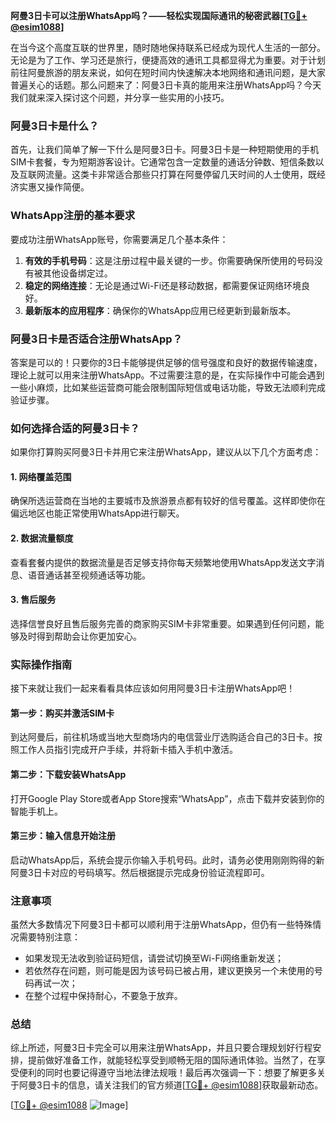 **阿曼3日卡可以注册WhatsApp吗？——轻松实现国际通讯的秘密武器[[TG💪+ @esim1088](https://t.me/s/esim1088)]**

在当今这个高度互联的世界里，随时随地保持联系已经成为现代人生活的一部分。无论是为了工作、学习还是旅行，便捷高效的通讯工具都显得尤为重要。对于计划前往阿曼旅游的朋友来说，如何在短时间内快速解决本地网络和通讯问题，是大家普遍关心的话题。那么问题来了：阿曼3日卡真的能用来注册WhatsApp吗？今天我们就来深入探讨这个问题，并分享一些实用的小技巧。

### 阿曼3日卡是什么？

首先，让我们简单了解一下什么是阿曼3日卡。阿曼3日卡是一种短期使用的手机SIM卡套餐，专为短期游客设计。它通常包含一定数量的通话分钟数、短信条数以及互联网流量。这类卡非常适合那些只打算在阿曼停留几天时间的人士使用，既经济实惠又操作简便。

### WhatsApp注册的基本要求

要成功注册WhatsApp账号，你需要满足几个基本条件：
1. **有效的手机号码**：这是注册过程中最关键的一步。你需要确保所使用的号码没有被其他设备绑定过。
2. **稳定的网络连接**：无论是通过Wi-Fi还是移动数据，都需要保证网络环境良好。
3. **最新版本的应用程序**：确保你的WhatsApp应用已经更新到最新版本。

### 阿曼3日卡是否适合注册WhatsApp？

答案是可以的！只要你的3日卡能够提供足够的信号强度和良好的数据传输速度，理论上就可以用来注册WhatsApp。不过需要注意的是，在实际操作中可能会遇到一些小麻烦，比如某些运营商可能会限制国际短信或电话功能，导致无法顺利完成验证步骤。

### 如何选择合适的阿曼3日卡？

如果你打算购买阿曼3日卡并用它来注册WhatsApp，建议从以下几个方面考虑：

#### 1. 网络覆盖范围
确保所选运营商在当地的主要城市及旅游景点都有较好的信号覆盖。这样即使你在偏远地区也能正常使用WhatsApp进行聊天。

#### 2. 数据流量额度
查看套餐内提供的数据流量是否足够支持你每天频繁地使用WhatsApp发送文字消息、语音通话甚至视频通话等功能。

#### 3. 售后服务
选择信誉良好且售后服务完善的商家购买SIM卡非常重要。如果遇到任何问题，能够及时得到帮助会让你更加安心。

### 实际操作指南

接下来就让我们一起来看看具体应该如何用阿曼3日卡注册WhatsApp吧！

#### 第一步：购买并激活SIM卡
到达阿曼后，前往机场或当地大型商场内的电信营业厅选购适合自己的3日卡。按照工作人员指引完成开户手续，并将新卡插入手机中激活。

#### 第二步：下载安装WhatsApp
打开Google Play Store或者App Store搜索“WhatsApp”，点击下载并安装到你的智能手机上。

#### 第三步：输入信息开始注册
启动WhatsApp后，系统会提示你输入手机号码。此时，请务必使用刚刚购得的新阿曼3日卡对应的号码填写。然后根据提示完成身份验证流程即可。

### 注意事项

虽然大多数情况下阿曼3日卡都可以顺利用于注册WhatsApp，但仍有一些特殊情况需要特别注意：

- 如果发现无法收到验证码短信，请尝试切换至Wi-Fi网络重新发送；
- 若依然存在问题，则可能是因为该号码已被占用，建议更换另一个未使用的号码再试一次；
- 在整个过程中保持耐心，不要急于放弃。

### 总结

综上所述，阿曼3日卡完全可以用来注册WhatsApp，并且只要合理规划好行程安排，提前做好准备工作，就能轻松享受到顺畅无阻的国际通讯体验。当然了，在享受便利的同时也要记得遵守当地法律法规哦！最后再次强调一下：想要了解更多关于阿曼3日卡的信息，请关注我们的官方频道[[TG💪+ @esim1088](https://t.me/s/esim1088)]获取最新动态。

[[TG💪+ @esim1088](https://t.me/s/esim1088) ![Image](https://i.postimg.cc/4NQfJmqS/Snipaste-2025-05-13-00-14-12.png)]